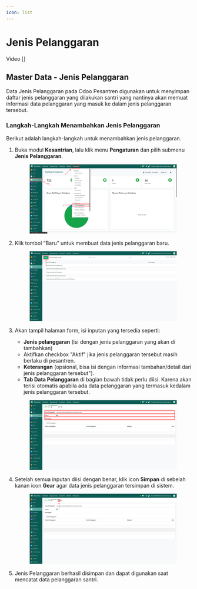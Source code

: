 ```yaml
---
icon: list
---
```


# Jenis Pelanggaran

Video \[]

## Master Data - Jenis Pelanggaran

Data Jenis Pelanggaran pada Odoo Pesantren digunakan untuk menyimpan daftar jenis pelanggaran yang dilakukan santri yang nantinya akan memuat informasi data pelanggaran yang masuk ke dalam jenis pelanggaran tersebut.

### Langkah-Langkah Menambahkan Jenis Pelanggaran

Berikut adalah langkah-langkah untuk menambahkan jenis pelanggaran.

1.  Buka modul **Kesantrian**, lalu klik menu **Pengaturan** dan pilih submenu **Jenis Pelanggaran**.&#x20;

    <figure><img src="../../../.gitbook/assets/images-169.png" alt=""><figcaption></figcaption></figure>


2.  Klik tombol “Baru” untuk membuat data jenis pelanggaran baru.&#x20;

    <figure><img src="../../../.gitbook/assets/images-170.png" alt=""><figcaption></figcaption></figure>


3.  Akan tampil halaman form, isi inputan yang tersedia seperti:

    * **Jenis pelanggaran** (isi dengan jenis pelanggaran yang akan di tambahkan)
    * Aktifkan checkbox "Aktif" jika jenis pelanggaran tersebut masih berlaku di pesantren.
    * **Keterangan** (opsional, bisa isi dengan informasi tambahan/detail dari jenis pelanggaran tersebut").
    * **Tab Data Pelanggaran** di bagian bawah tidak perlu diisi. Karena akan terisi otomatis apabila ada data pelanggaran yang termasuk kedalam jenis pelanggaran tersebut.

    <figure><img src="../../../.gitbook/assets/images-171.png" alt=""><figcaption></figcaption></figure>


4.  Setelah semua inputan diisi dengan benar, klik icon **Simpan** di sebelah kanan icon **Gear** agar data jenis pelanggaran tersimpan di sistem.

    <figure><img src="../../../.gitbook/assets/images-172.png" alt=""><figcaption></figcaption></figure>


5. Jenis Pelanggaran berhasil disimpan dan dapat digunakan saat mencatat data pelanggaran santri.
